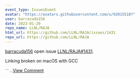 ```yaml
---
event_type: IssuesEvent
avatar: "https://avatars.githubusercontent.com/u/92015510?"
user: barracuda156
date: 2023-01-20
repo_name: LLNL/RAJA
html_url: https://github.com/LLNL/RAJA/issues/1431
repo_url: https://github.com/LLNL/RAJA
---
```


<a href='https://github.com/barracuda156' target='_blank'>barracuda156</a> open issue <a href='https://github.com/LLNL/RAJA/issues/1431' target='_blank'>LLNL/RAJA#1431</a>.

<p>Linking broken on macOS with GCC</p><small>```...</small><a href='https://github.com/LLNL/RAJA/issues/1431' target='_blank'>View Comment</a>